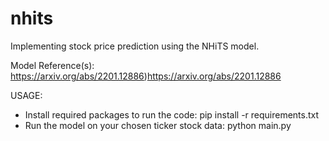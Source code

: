 # nhits
Implementing stock price prediction using the NHiTS model.

Model Reference(s):
https://arxiv.org/abs/2201.12886)https://arxiv.org/abs/2201.12886


USAGE:

- Install required packages to run the code:
  pip install -r requirements.txt
- Run the model on your chosen ticker stock data:
  python main.py
